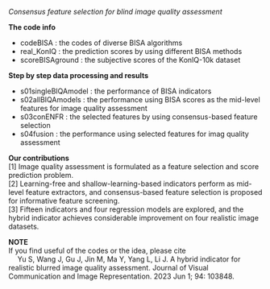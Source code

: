 
*Consensus feature selection for blind image quality assessment*

**The code info**
- codeBISA : the codes of diverse BISA algorithms  
- real_KonIQ : the prediction scores by using different BISA methods  
- scoreBISAground : the subjective scores of the KonIQ-10k dataset  

**Step by step data processing and results**
- s01singleBIQAmodel : the performance of BISA indicators  
- s02allBIQAmodels : the performance using BISA scores as the mid-level features for image quality assessment  
- s03conENFR : the selected features by using consensus-based feature selection  
- s04fusion : the performance using selected features for imag quality assessment  

**Our contributions**
<br />
  [1] Image quality assessment is formulated as a feature selection and score prediction problem.   
  [2] Learning-free and shallow-learning-based indicators perform as mid-level feature extractors, and consensus-based feature selection is proposed for informative feature screening.  
  [3] Fifteen indicators and four regression models are explored, and the hybrid indicator achieves considerable improvement on four realistic image datasets.  

**NOTE**
<br />
If you find useful of the codes or the idea, please cite
<br />
  &emsp; Yu S, Wang J, Gu J, Jin M, Ma Y, Yang L, Li J. A hybrid indicator for realistic blurred image quality assessment. Journal of Visual Communication and Image Representation. 2023 Jun 1; 94: 103848.
